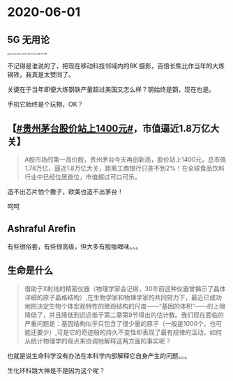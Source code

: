 # 2020-06-01

## 5G 无用论



<img src="https://tva1.sinaimg.cn/large/007S8ZIlgy1gfctvruqj4j31f60tyna8.jpg" alt="Screen Shot 2020-06-01 at 3.38.05 PM" style="zoom:33%;" />



不记得是谁说的了，把现在移动科技邻域内的8K 摄影，百倍长焦比作当年的大炼钢铁，我真是太赞同了。

关键在于当年即便大炼钢铁产量超过美国又怎么样？钢始终是钢，现在也是。

手机它始终是个玩物，OK？

## 【[#贵州茅台股价站上1400元#](https://m.weibo.cn/search?containerid=231522type%3D1%26t%3D10%26q%3D%23贵州茅台股价站上1400元%23&extparam=%23贵州茅台股价站上1400元%23&luicode=10000011&lfid=100103type%3D1%26t%3D10%26q%3D%23贵州茅台股价站上1400元%23)，市值逼近1.8万亿大关】

> A股市场的第一高价股，贵州茅台今天再创新高，股价站上1400元，总市值1.78万亿，逼近1.8万亿大关，距离工商银行只差不到2%！在全球食品饮料行业中已经位居首位，市值超过可口可乐。

造不出芯片怕个撒子，欧美也造不出茅台！

呵呵



## Ashraful Arefin

有些很俗套，有些很高级，但大多有股咖喱味。。。

## 生命是什么

> 借助于X射线的精密仪器（物理学家会记得，30年前这种仪器曾揭示了晶体详细的原子晶格结构）,在生物学家和物理学家的共同努力下，最近已成功地把决定生物个体宏观特性的微观结构的尺度——“基因的体积”——的上限降低了，并且降低到远远低于第二章第9节得出的估计数。我们现在面临的严重问题是：基因结构似乎只包含了很少量的原子（一般是1000个，也可能还要少）,可是它的奇迹般的持久不变性却表现了最有规律的活动，如何从统计物理学的观点来协调地解释这两方面的事实呢？

 

也就是说生命科学没有办法在本科学内部解释它自身产生的问题。。。

生化环科跳大神是不是因为这个呢？

